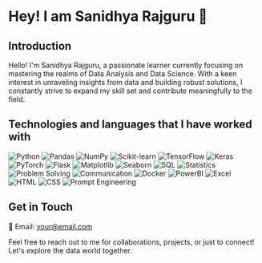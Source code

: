 # Hey! I am Sanidhya Rajguru 👋
  
## Introduction
Hello! I'm Sanidhya Rajguru, a passionate learner currently focusing on mastering the realms of Data Analysis and Data Science. With a keen interest in unraveling insights from data and building robust solutions, I constantly strive to expand my skill set and contribute meaningfully to the field.

## Technologies and languages that I have worked with

![Python](https://img.shields.io/badge/Python-%2314354C.svg?&style=for-the-badge&logo=python&logoColor=white) ![Pandas](https://img.shields.io/badge/Pandas-%23150458.svg?&style=for-the-badge&logo=pandas&logoColor=white) ![NumPy](https://img.shields.io/badge/Numpy-%23013243.svg?&style=for-the-badge&logo=numpy&logoColor=white) ![Scikit-learn](https://img.shields.io/badge/Scikit_learn-%2314354C.svg?&style=for-the-badge&logo=scikit-learn&logoColor=white) ![TensorFlow](https://img.shields.io/badge/TensorFlow-%23FF6F00.svg?&style=for-the-badge&logo=TensorFlow&logoColor=white) ![Keras](https://img.shields.io/badge/Keras-%23D00000.svg?&style=for-the-badge&logo=Keras&logoColor=white) ![PyTorch](https://img.shields.io/badge/PyTorch-%23EE4C2C.svg?&style=for-the-badge&logo=PyTorch&logoColor=white) ![Flask](https://img.shields.io/badge/Flask-%23000000.svg?&style=for-the-badge&logo=Flask&logoColor=white) ![Matplotlib](https://img.shields.io/badge/Matplotlib-%23013243.svg?&style=for-the-badge&logo=matplotlib&logoColor=white) ![Seaborn](https://img.shields.io/badge/Seaborn-%230769AD.svg?&style=for-the-badge&logo=Seaborn&logoColor=white) ![SQL](https://img.shields.io/badge/SQL-%234169E1.svg?&style=for-the-badge&logo=SQL&logoColor=white) ![Statistics](https://img.shields.io/badge/Statistics-%234169E1.svg?&style=for-the-badge&logo=Statistics&logoColor=white) ![Problem Solving](https://img.shields.io/badge/Problem_Solving-%234169E1.svg?&style=for-the-badge&logo=ProblemSolving&logoColor=white) ![Communication](https://img.shields.io/badge/Communication-%234169E1.svg?&style=for-the-badge&logo=Communication&logoColor=white) ![Docker](https://img.shields.io/badge/Docker-%230db7ed.svg?&style=for-the-badge&logo=docker&logoColor=white) ![PowerBI](https://img.shields.io/badge/PowerBI-%23F2C811.svg?&style=for-the-badge&logo=PowerBI&logoColor=white) ![Excel](https://img.shields.io/badge/Excel-%23217346.svg?&style=for-the-badge&logo=microsoft-excel&logoColor=white) ![HTML](https://img.shields.io/badge/HTML-%23E34F26.svg?&style=for-the-badge&logo=HTML5&logoColor=white) ![CSS](https://img.shields.io/badge/CSS-%231572B6.svg?&style=for-the-badge&logo=CSS3&logoColor=white) ![Prompt Engineering](https://img.shields.io/badge/Prompt_Engineering-%237B68EE.svg?&style=for-the-badge&logo=Prompt&logoColor=white)

</div>

## Get in Touch
📧 Email: [your@email.com](mailto:your@email.com)  

Feel free to reach out to me for collaborations, projects, or just to connect! Let's explore the data world together.
